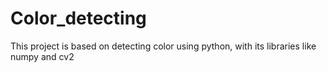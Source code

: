 # Color_detecting
This project is based on detecting color using python, with its libraries like numpy and cv2
